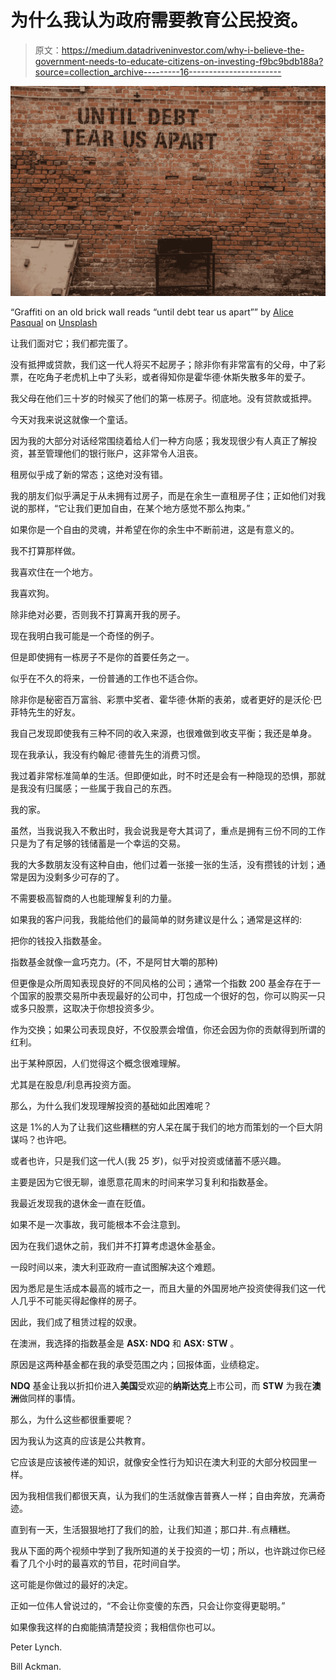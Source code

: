 # 为什么我认为政府需要教育公民投资。

> 原文：<https://medium.datadriveninvestor.com/why-i-believe-the-government-needs-to-educate-citizens-on-investing-f9bc9bdb188a?source=collection_archive---------16----------------------->

![](img/327475c9478910028a55d7c25a4a4bbd.png)

“Graffiti on an old brick wall reads “until debt tear us apart”” by [Alice Pasqual](https://unsplash.com/@stri_khedonia?utm_source=medium&utm_medium=referral) on [Unsplash](https://unsplash.com?utm_source=medium&utm_medium=referral)

让我们面对它；我们都完蛋了。

没有抵押或贷款，我们这一代人将买不起房子；除非你有非常富有的父母，中了彩票，在吃角子老虎机上中了头彩，或者得知你是霍华德·休斯失散多年的爱子。

我父母在他们三十岁的时候买了他们的第一栋房子。彻底地。没有贷款或抵押。

今天对我来说这就像一个童话。

因为我的大部分对话经常围绕着给人们一种方向感；我发现很少有人真正了解投资，甚至管理他们的银行账户，这非常令人沮丧。

租房似乎成了新的常态；这绝对没有错。

我的朋友们似乎满足于从未拥有过房子，而是在余生一直租房子住；正如他们对我说的那样，“它让我们更加自由，在某个地方感觉不那么拘束。”

如果你是一个自由的灵魂，并希望在你的余生中不断前进，这是有意义的。

我不打算那样做。

我喜欢住在一个地方。

我喜欢狗。

除非绝对必要，否则我不打算离开我的房子。

现在我明白我可能是一个奇怪的例子。

但是即使拥有一栋房子不是你的首要任务之一。

似乎在不久的将来，一份普通的工作也不适合你。

除非你是秘密百万富翁、彩票中奖者、霍华德·休斯的表弟，或者更好的是沃伦·巴菲特先生的好友。

我自己发现即使我有三种不同的收入来源，也很难做到收支平衡；我还是单身。

现在我承认，我没有约翰尼·德普先生的消费习惯。

我过着非常标准简单的生活。但即便如此，时不时还是会有一种隐现的恐惧，那就是我没有归属感；一些属于我自己的东西。

我的家。

虽然，当我说我入不敷出时，我会说我是夸大其词了，重点是拥有三份不同的工作只是为了有足够的钱储蓄是一个幸运的交易。

我的大多数朋友没有这种自由，他们过着一张接一张的生活，没有攒钱的计划；通常是因为没剩多少可存的了。

不需要极高智商的人也能理解复利的力量。

如果我的客户问我，我能给他们的最简单的财务建议是什么；通常是这样的:

把你的钱投入指数基金。

指数基金就像一盒巧克力。(不，不是阿甘大嚼的那种)

但更像是众所周知表现良好的不同风格的公司；通常一个指数 200 基金存在于一个国家的股票交易所中表现最好的公司中，打包成一个很好的包，你可以购买一只或多只股票，这取决于你想投资多少。

作为交换；如果公司表现良好，不仅股票会增值，你还会因为你的贡献得到所谓的红利。

出于某种原因，人们觉得这个概念很难理解。

尤其是在股息/利息再投资方面。

那么，为什么我们发现理解投资的基础如此困难呢？

这是 1%的人为了让我们这些糟糕的穷人呆在属于我们的地方而策划的一个巨大阴谋吗？也许吧。

或者也许，只是我们这一代人(我 25 岁)，似乎对投资或储蓄不感兴趣。

主要是因为它很无聊，谁愿意花周末的时间来学习复利和指数基金。

我最近发现我的退休金一直在贬值。

如果不是一次事故，我可能根本不会注意到。

因为在我们退休之前，我们并不打算考虑退休金基金。

一段时间以来，澳大利亚政府一直试图解决这个难题。

因为悉尼是生活成本最高的城市之一，而且大量的外国房地产投资使得我们这一代人几乎不可能买得起像样的房子。

因此，我们成了租赁过程的奴隶。

在澳洲，我选择的指数基金是 **ASX: NDQ** 和 **ASX: STW** 。

原因是这两种基金都在我的承受范围之内；回报体面，业绩稳定。

**NDQ** 基金让我以折扣价进入**美国**受欢迎的**纳斯达克**上市公司，而 **STW** 为我在**澳洲**做同样的事情。

那么，为什么这些都很重要呢？

因为我认为这真的应该是公共教育。

它应该是应该被传递的知识，就像安全性行为知识在澳大利亚的大部分校园里一样。

因为我相信我们都很天真，认为我们的生活就像吉普赛人一样；自由奔放，充满奇迹。

直到有一天，生活狠狠地打了我们的脸，让我们知道；那口井..有点糟糕。

我从下面的两个视频中学到了我所知道的关于投资的一切；所以，也许跳过你已经看了几个小时的最喜欢的节目，花时间自学。

这可能是你做过的最好的决定。

正如一位伟人曾说过的，“不会让你变傻的东西，只会让你变得更聪明。”

如果像我这样的白痴能搞清楚投资；我相信你也可以。

Peter Lynch.

Bill Ackman.